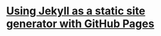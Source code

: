 # [Using Jekyll as a static site generator with GitHub Pages][1]

[1]: https://help.github.com/articles/using-jekyll-as-a-static-site-generator-with-github-pages/
